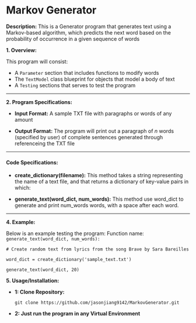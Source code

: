 # Markov Generator
**Description:** This is a Generator program that generates text using a Markov-based algorithm, which predicts the next word based on the probability of occurrence in a given sequence of words

**1. Overview:**

This program will consist: 
- A `Parameter` section that includes functions to modify words 
- The `TextModel` class blueprint for objects that model a body of text
- A `Testing` sections that serves to test the program
--- 

**2. Program Specifications:**

- **Input Format:** A sample TXT file with paragraphs or words of any amount 

- **Output Format:** The program will print out a paragraph of _n_ words (specified by user) of complete sentences generated through referenceing the TXT file
---

#### **Code Specifications:**
- **create_dictionary(filename):** This method takes a string representing the name of a text file, 
    and that returns a dictionary of key-value pairs in which:
  
- **generate_text(word_dict, num_words):** This method use word_dict to generate and 
    print num_words words, with a space after each word.
  
---

**4. Example:**

Below is an example testing the program: 
Function name: `generate_text(word_dict, num_words):`
```
# Create random text from lyrics from the song Brave by Sara Bareilles

word_dict = create_dictionary('sample_text.txt')

generate_text(word_dict, 20)

```

**5. Usage/Installation:**

- **1: Clone Repository:** 
  ```
  git clone https://github.com/jasonjiang9142/MarkovGenerator.git
  ```

- **2: Just run the program in any Virtual Environment** 


